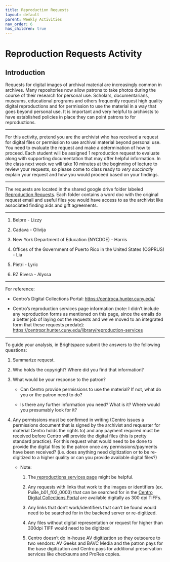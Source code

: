```yaml
---
title: Reproduction Requests
layout: default
parent: Weekly Activities
nav_order: 6
has_children: true
---
```


# Reproduction Requests Activity

## Introduction
Requests for digital images of archival material are increasingly common in archives. Many repositories now allow patrons to take photos during the course of their research for personal use. Scholars, documentarians, museums, educational programs and others frequently request high quality digital reproductions and for permission to use the material in a way that goes beyond personal use. It is important and very helpful to archivists to have established policies in place they can point patrons to for reproductions.

****

For this activity, pretend you are the archivist who has received a request for digital files or permission to use archival material beyond personal use. You need to evaluate the request and make a determination of how to proceed. Each student will be assigned 1 reproduction request to evaluate along with supporting documentation that may offer helpful information. In the class next week we will take 10 minutes at the beginning of lecture to review your requests, so please come to class ready to _very succinctly_ explain your request and how you would proceed based on your findings.

****

The requests are located in the shared google drive folder labeled [Reproduction Requests](https://drive.google.com/drive/folders/1cCI-ReqwtJX5FgESTdnOmVCyAOREW1Nf). Each folder contains a word doc with the original request email and useful files you would have access to as the archivist like associated finding aids and gift agreements. 

****

1. Belpre - Lizzy

2. Cadava - Olivija

3. New York Department of Education (NYCDOE) - Harris

4. Offices of the Government of Puerto Rico in the United States (OGPRUS) - Lia

5. Pietri - Lyric

6. RZ Rivera - Alyssa

****

For reference:

- Centro’s Digital Collections Portal: <https://centroca.hunter.cuny.edu/>   

- Centro’s reproduction services page information (note: I didn’t include any reproduction forms as mentioned on this page, since the emails do a better job of laying out the requests and we’ve moved to an integrated form that these requests predate): <https://centropr.hunter.cuny.edu/library/reproduction-services> 

****

To guide your analysis, in Brightspace submit the answers to the following questions:

1. Summarize request.

2. Who holds the copyright? Where did you find that information?

3. What would be your response to the patron?

   - Can Centro provide permissions to use the material? If not, what do you or the patron need to do?

   - Is there any further information you need? What is it? Where would you presumably look for it?

4. Any permissions must be confirmed in writing (Centro issues a permissions document that is signed by the archivist and requester for material Centro holds the rights to) and any payment required must be received before Centro will provide the digital files (this is pretty standard practice). For this request what would need to be done to provide the digital files to the patron once any permissions/payments have been received? (i.e. does anything need digitization or to be re-digitized to a higher quality or can you provide available digital files?)

   - Note: 

     1. The[ reproductions services page](https://centropr.hunter.cuny.edu/library/reproduction-services) might be helpful.

     2. Any requests with links that work to the images or identifiers (ex. PuBe\_b01\_f02\_0003) that can be searched for in the [Centro Digital Collections Portal](https://centroca.hunter.cuny.edu/Front/Index) are available digitally as 300 dpi TIFFs. 

     3. Any links that don’t work/identifiers that can’t be found would need to be searched for in the backend server or re-digitized. 

     4. Any files without digital representation or request for higher than 300dpi TIFF would need to be digitized

     5. Centro doesn’t do in-house AV digitization so they outsource to two vendors: AV Geeks and BAVC Media and the patron pays for the base digitization and Centro pays for additional preservation services like checksums and ProRes copies.
